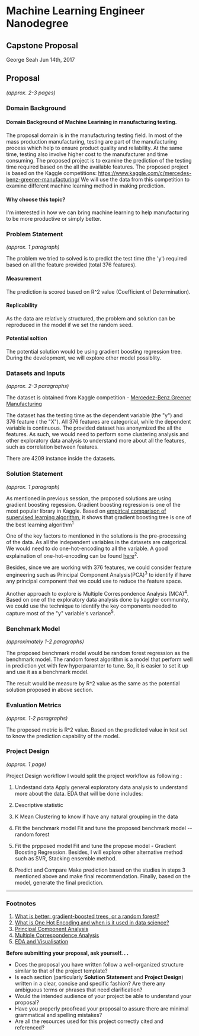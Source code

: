 # Machine Learning Engineer Nanodegree
## Capstone Proposal
George Seah
Jun 14th, 2017

## Proposal
_(approx. 2-3 pages)_


### Domain Background

#### Domain Background of Machine Learining in manufacturing testing.
The proposal domain is in the manufacturing testing field. In most of the mass production manufacturing, testing are part of the manufacturing process which help to ensure product quality and reliability. At the same time, testing also involve higher cost to the manufacturer and time consuming. 
The proposed project is to examine the prediction of the testing time required based on the all the available features. The proposed project is based on the Kaggle competitions: https://www.kaggle.com/c/mercedes-benz-greener-manufacturing/
We will use the data from this competition to examine different machine learning method in making prediction.


#### Why choose this topic? 
I'm interested in how we can bring machine learning to help manufacturing to be more productive or simply better.


### Problem Statement
_(approx. 1 paragraph)_

The problem we tried to solved is to predict the test time (the 'y') required based on all the feature provided (total 376 features).

#### Measurement 
The prediction is scored based on R^2 value (Coefficient of Determination).

#### Replicability
As the data are relatively structured, the problem and solution can be reproduced in the model if we set the random seed.

#### Potential soltion
The potential solution would be using gradient boosting regression tree.
During the development, we will explore other model possiblity.


### Datasets and Inputs
_(approx. 2-3 paragraphs)_

The dataset is obtained from Kaggle competition - [Mercedez-Benz Greener Manufacturing](https://www.kaggle.com/c/mercedes-benz-greener-manufacturing)

The dataset has the testing time as the dependent variable (the "y") and 376 feature ( the "X").
All 376 features are categorical, while the dependent variable is continuous.
The provided dataset has anonymized the all the features. As such, we would need to perform some clustering analysis and other exploratory data analysis to understand more about all the features, such as correlation between features.

There are 4209 instance inside the datasets.


### Solution Statement
_(approx. 1 paragraph)_

As mentioned in previous session, the proposed solutions are using gradient boosting regession. 
Gradient boosting regression is one of the most popular library in Kaggle. Based on [empirical comparison of supervised learning algorithm](http://citeseerx.ist.psu.edu/viewdoc/summary?doi=10.1.1.60.3232), it shows that gradient boosting tree is one of the best learning algorithm<sup>1</sup>

One of the key factors to mentioned in the solutions is the pre-processing of the data. As all the independent variables in the datasets are catgorical. We would need to do one-hot-encoding to all the variable. A good explaination of one-hot-encoding can be found [here](https://www.quora.com/What-is-one-hot-encoding-and-when-is-it-used-in-data-science)<sup>2</sup>.

Besides, since we are working with 376 features, we could consider feature engineering such as Principal Component Analysis(PCA)<sup>3</sup> to identify if have any principal component that we could use to reduce the feature space.

Another approach to explore is Multiple Correspondence Analysis (MCA)<sup>4</sup>. Based on one of the exploratory data analysis done by kaggler community, we could use the technique to identify the key components needed to capture most of the "y" variable's variance<sup>5</sup>.



### Benchmark Model
_(approximately 1-2 paragraphs)_

The proposed benchmark model would be random forest regression as the benchmark model. The random forest algorithm is a model that perform well in prediction yet with few hyperparamter to tune. So, it is easier to set it up and use it as a benchmark model.

The result would be measure by R^2 value as the same as the potential solution proposed in above section.


### Evaluation Metrics
_(approx. 1-2 paragraphs)_

The proposed metric is R^2 value. Based on the predicted value in test set to know the prediction capability of the model.


### Project Design
_(approx. 1 page)_

Project Design workflow 
I would split the project workflow as following :

1. Undestand data
Apply general exploratory data analysis to understand more about the data. EDA that will be done includes:
1. Descriptive statistic 
2. K Mean Clustering to know if have any natural grouping in the data

2. Fit the benchmark model
Fit and tune the proposed benchmark model -- random forest

3. Fit the prpposed model 
Fit and tune the propose model - Gradient Boosting Regression. Besides, I will explore other alternative method such as SVR, Stacking ensemble method.

4. Predict and Compare
Make prediction based on the studies in steps 3 mentioned above and make final recommendation.
Finally, based on the model, generate the final prediction.




-----------
### Footnotes
1. [What is better: gradient-boosted trees, or a random forest?](http://fastml.com/what-is-better-gradient-boosted-trees-or-random-forest/)
2. [What is One Hot Encoding and when is it used in data science?](https://www.quora.com/What-is-one-hot-encoding-and-when-is-it-used-in-data-science)
3. [Principal Component Analysis](https://en.wikipedia.org/wiki/Principal_component_analysis)
4. [Multiple Correspondence Analysis](https://en.wikipedia.org/wiki/Multiple_correspondence_analysis)
5. [EDA and Visualisation](https://www.kaggle.io/svf/1281435/ded107c7ae67f91b9c31e9835cbaf549/__results__.html#new-multiple-correspondence-analysis-mca)



**Before submitting your proposal, ask yourself. . .**

- Does the proposal you have written follow a well-organized structure similar to that of the project template?
- Is each section (particularly **Solution Statement** and **Project Design**) written in a clear, concise and specific fashion? Are there any ambiguous terms or phrases that need clarification?
- Would the intended audience of your project be able to understand your proposal?
- Have you properly proofread your proposal to assure there are minimal grammatical and spelling mistakes?
- Are all the resources used for this project correctly cited and referenced?
